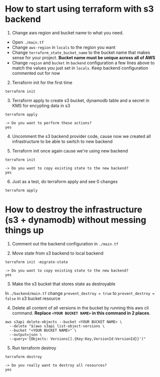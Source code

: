 # How to start using terraform with s3 backend

1. Change aws region and bucket name to what you need.

- Open `./main.tf`
- Change `aws-region` in `locals` to the region you want
- Change `terraform_state_bucket_name` to the bucket name that makes sense for your project. **Bucket name must be unique across all of AWS**
- Change `region` and `bucket` in `backend` configuration a few lines above to match the values you just set in `locals`. Keep backend configuration commented out for now

2. Terraform init for the first time

```
terraform init
```

3. Terraform apply to create s3 bucket, dynamodb table and a secret in KMS for encypting data in s3

```
terraform apply

-> Do you want to perform these actions?
yes
```

4.  Uncomment the s3 backend provider code, cause now we created all infrastructure to be able to switch to new backend

5.  Terraform init once again cause we're using new backend

```
terraform init

-> Do you want to copy existing state to the new backend?
yes
```

6. Just as a test, do terraform apply and see 0 changes

```
terraform apply
```

# How to destroy the infrastructure (s3 + dynamodb) without messing things up

1. Comment out the backend configuration in `./main.tf`

2. Move state from s3 backend to local backend

```
terraform init -migrate-state

-> Do you want to copy existing state to the new backend?
yes
```

3. Make the s3 bucket that stores state as destroyable

In `./backend/main.tf` change `prevent_destroy = true` to `prevent_destroy = false` in s3 bucket resource

4. Delete all content of all versions in the bucket by running this aws cli command. **Replace `<YOUR BUCKET NAME>` in this command in 2 places**.

```
aws s3api delete-objects --bucket <YOUR BUCKET NAME> \
  --delete "$(aws s3api list-object-versions \
  --bucket "<YOUR BUCKET NAME>" \
  --output=json \
  --query='{Objects: Versions[].{Key:Key,VersionId:VersionId}}')"
```

5. Run terraform destroy

```
terraform destroy

-> Do you really want to destroy all resources?
yes
```
